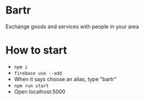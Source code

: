 # Bartr
Exchange goods and services with people in your area

# How to start
* `npm i`
* `firebase use --add`
* When it says choose an alias, type "bartr"
* `npm run start`
* Open localhost:5000